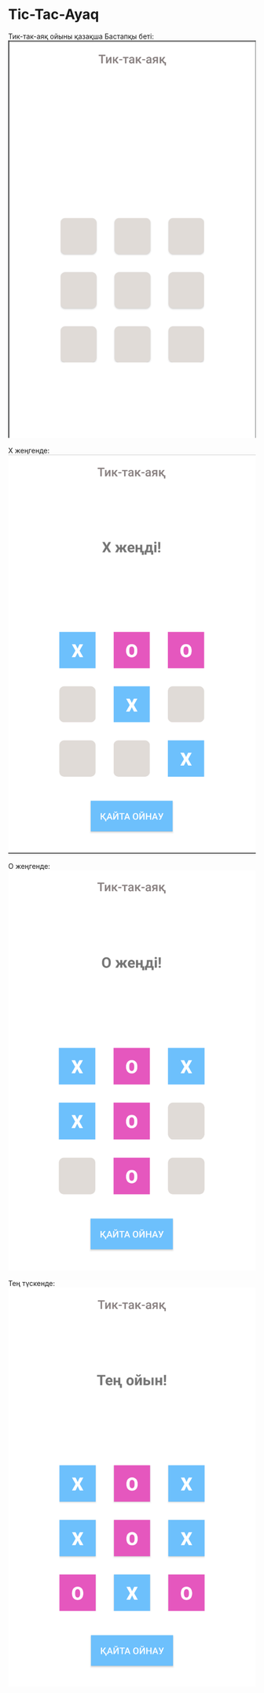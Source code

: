 # Tic-Tac-Ayaq
Тик-так-аяқ ойыны қазақша
Бастапқы беті:
![alt text](1.png)

Х жеңгенде:
![alt text](2.png)

О жеңгенде:
![alt text](3.png)

Тең түскенде:
![alt text](4.png)
